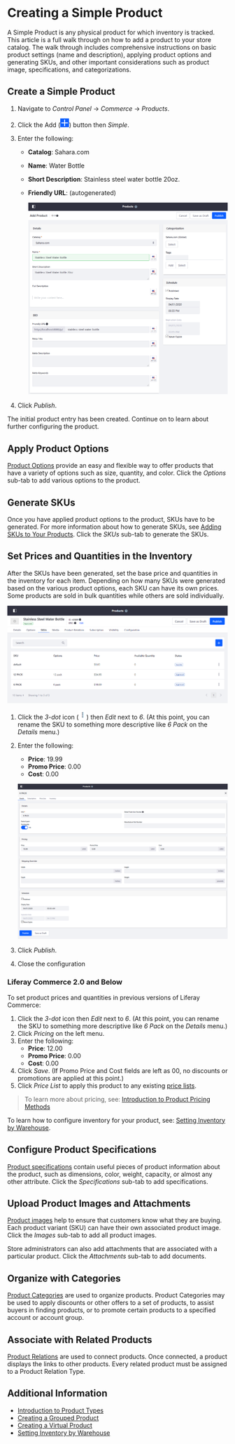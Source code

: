 # Creating a Simple Product

A Simple Product is any physical product for which inventory is tracked. This article is a full walk through on how to add a product to your store catalog. The walk through includes comprehensive instructions on basic product settings (name and description), applying product options and generating SKUs, and other important considerations such as product image, specifications, and categorizations.

## Create a Simple Product

1. Navigate to _Control Panel_ → _Commerce_ → _Products_.
1. Click the Add (![Add icon](../../../images/icon-add.png)) button then _Simple_.
1. Enter the following:
   * **Catalog**: Sahara.com
   * **Name**: Water Bottle
   * **Short Description**: Stainless steel water bottle 20oz.
   * **Friendly URL**: (autogenerated)

      ![Adding a product](./creating-a-simple-product/images/01.png)

1. Click _Publish_.

The initial product entry has been created. Continue on to learn about further configuring the product.

## Apply Product Options

[Product Options](../products/customizing-your-product-with-product-options.md) provide an easy and flexible way to offer products that have a variety of options such as size, quantity, and color. Click the _Options_ sub-tab to add various options to the product.

## Generate SKUs

Once you have applied product options to the product, SKUs have to be generated. For more information about how to generate SKUs, see [Adding SKUs to Your Products](../products/adding-skus-to-your-products.md). Click the _SKUs_ sub-tab to generate the SKUs.

## Set Prices and Quantities in the Inventory

After the SKUs have been generated, set the base price and quantities in the inventory for each item. Depending on how many SKUs were generated based on the various product options, each SKU can have its own prices. Some products are sold in bulk quantities while others are sold individually.

![Product SKUs](./creating-a-simple-product/images/02.png)

1. Click the _3-dot_ icon (![Actions icon](../../../images/icon-actions.png)) then _Edit_ next to _6_. (At this point, you can rename the SKU to something more descriptive like _6 Pack_ on the _Details_ menu.)
1. Enter the following:
    * **Price**: 19.99
    * **Promo Price**: 0.00
    * **Cost**: 0.00

    ![Editing the SKU's price](./creating-a-simple-product/images/03.png)

1. Click _Publish_.
1. Close the configuration

### Liferay Commerce 2.0 and Below

To set product prices and quantities in previous versions of Liferay Commerce:

1. Click the _3-dot_ icon then _Edit_ next to _6_. (At this point, you can rename the SKU to something more descriptive like _6 Pack_ on the _Details_ menu.)
1. Click _Pricing_ on the left menu.
1. Enter the following:
    * **Price**: 12.00
    * **Promo Price**: 0.00
    * **Cost**: 0.00
1. Click _Save_. (If Promo Price and Cost fields are left as 00, no discounts or promotions are applied at this point.)
1. Click _Price List_ to apply this product to any existing [price lists](../../managing-price/adding-products-to-a-price-list.md).

> To learn more about pricing, see: [Introduction to Product Pricing Methods](../../managing-price/introduction-to-product-pricing-methods.md)

To learn how to configure inventory for your product, see: [Setting Inventory by Warehouse](../../managing-inventory/setting-inventory-by-warehouse.md).

## Configure Product Specifications

[Product specifications](../products/specifications.md) contain useful pieces of product information about the product, such as dimensions, color, weight, capacity, or almost any other attribute. Click the _Specifications_ sub-tab to add specifications.

## Upload Product Images and Attachments

[Product images](../products/product-images.md) help to ensure that customers know what they are buying. Each product variant (SKU) can have their own associated product image. Click the _Images_ sub-tab to add all product images.

Store administrators can also add attachments that are associated with a particular product. Click the _Attachments_ sub-tab to add documents.

## Organize with Categories

[Product Categories](../products/creating-a-new-product-category.md) are used to organize products. Product Categories may be used to apply discounts or other offers to a set of products, to assist buyers in finding products, or to promote certain products to a specified account or account group.

## Associate with Related Products

[Product Relations](../products/related-products-up-sells-and-cross-sells.md) are used to connect products. Once connected, a product displays the links to other products. Every related product must be assigned to a Product Relation Type.

## Additional Information

* [Introduction to Product Types](./introduction-to-product-types.md)
* [Creating a Grouped Product](./creating-a-grouped-product.md)
* [Creating a Virtual Product](./creating-a-virtual-product.md)
* [Setting Inventory by Warehouse](../../managing-inventory/setting-inventory-by-warehouse.md)
